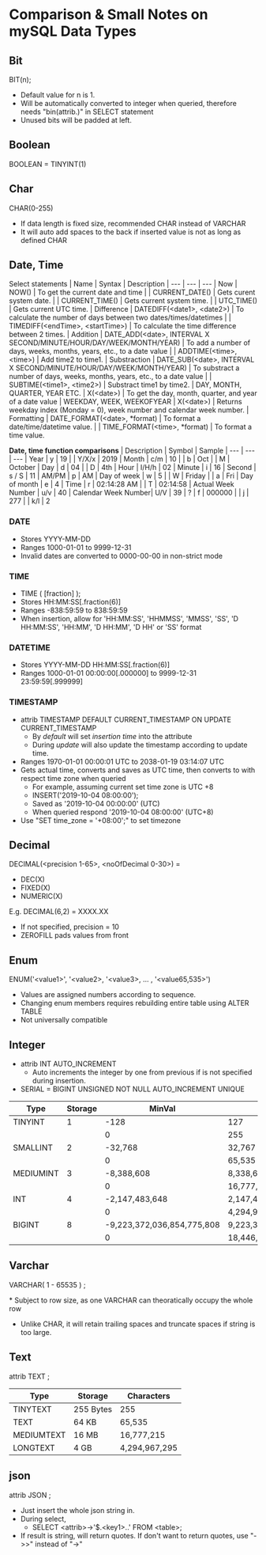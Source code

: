 <H1> Comparison & Small Notes on mySQL Data Types </H1>

## Bit
BIT(n);
- Default value for n is 1.
- Will be automatically converted to integer when queried, therefore needs "bin(attrib.)" in SELECT statement
- Unused bits will be padded at left.

## Boolean
BOOLEAN = TINYINT(1)

## Char
CHAR(0-255)
- If data length is fixed size, recommended CHAR instead of VARCHAR
- It will auto add spaces to the back if inserted value is not as long as defined CHAR

## Date, Time

Select statements
| Name    | Syntax | Description
| --- | --- | ---
| Now | NOW() | To get the current date and time
| | CURRENT_DATE() | Gets curent system date.
| | CURRENT_TIME() | Gets current system time.
| | UTC_TIME() | Gets current UTC time.
| Difference | DATEDIFF(\<date1\>, \<date2\>) | To calculate the number of days between two dates/times/datetimes
|   | TIMEDIFF(\<endTime\>, \<startTime\>) | To calculate the time difference between 2 times.
| Addition | DATE_ADD(\<date\>, INTERVAL X SECOND/MINUTE/HOUR/DAY/WEEK/MONTH/YEAR) | To add a number of days, weeks, months, years, etc., to a date value
| | ADDTIME(\<time\>, \<time\>) | Add time2 to time1.
| Substraction | DATE_SUB(\<date\>, INTERVAL X SECOND/MINUTE/HOUR/DAY/WEEK/MONTH/YEAR) | To substract a number of days, weeks, months, years, etc., to a date value
| | SUBTIME(\<time1\>, \<time2\>) | Substract time1 by time2.
| DAY, MONTH, QUARTER, YEAR ETC. | X(\<date\>) | To get the day, month, quarter, and year of a date value
| WEEKDAY, WEEK, WEEKOFYEAR | X(\<date\>) | Returns weekday index (Monday = 0), week number and calendar week number.
| Formatting | DATE_FORMAT(\<date\>, *format) | To format a date/time/datetime value.
| | TIME_FORMAT(\<time\>, *format) | To format a time value.


__Date, time function comparisons__
| Description | Symbol | Sample
| --- | --- | ---
| Year | y | 19
| | Y/X/x | 2019
| Month | c/m | 10
| | b | Oct
| | M | October
| Day | d | 04
| | D | 4th
| Hour | I/H/h | 02
| Minute | i | 16
| Second | s / S | 11
| AM/PM | p | AM
| Day of week | w | 5
| | W | Friday
| | a | Fri
| Day of month | e | 4
| Time | r | 02:14:28 AM
| | T | 02:14:58
| Actual Week Number | u/v | 40
| Calendar Week Number| U/V | 39
| ? | f | 000000
| | j | 277
| | k/l | 2


### **DATE**
- Stores YYYY-MM-DD
- Ranges 1000-01-01 to 9999-12-31
- Invalid dates are converted to 0000-00-00 in non-strict mode

### **TIME**
- TIME ( [fraction] );
- Stores HH:MM:SS[.fraction(6)]
- Ranges -838:59:59 to 838:59:59
- When insertion, allow for 'HH:MM:SS', 'HHMMSS', 'MMSS', 'SS', 'D HH:MM:SS', 'HH:MM', 'D HH:MM', 'D HH' or 'SS' format

### **DATETIME**
- Stores YYYY-MM-DD HH:MM:SS[.fraction(6)]
- Ranges 1000-01-01 00:00:00[.000000] to 9999-12-31 23:59:59[.999999]

### **TIMESTAMP**
- attrib TIMESTAMP DEFAULT CURRENT_TIMESTAMP ON UPDATE CURRENT_TIMESTAMP
  - By _default_ will set _insertion time_ into the attribute
  - During _update_ will also update the timestamp according to update time.
- Ranges 1970-01-01 00:00:01 UTC to 2038-01-19 03:14:07 UTC
- Gets actual time, converts and saves as UTC time, then converts to with respect time zone when queried
  - For example, assuming current set time zone is UTC +8 
  - INSERT('2019-10-04 08:00:00');
  - Saved as '2019-10-04 00:00:00' (UTC)
  - When queried respond '2019-10-04 08:00:00' (UTC+8)
- Use "SET time_zone = '+08:00';" to set timezone


## Decimal
DECIMAL(\<precision 1-65\>, \<noOfDecimal 0-30>) =
- DEC(X)
- FIXED(X)
- NUMERIC(X)

E.g. DECIMAL(6,2) = XXXX.XX
- If not specified, precision = 10
- ZEROFILL pads values from front

## Enum
ENUM('\<value1\>', '\<value2\>, '\<value3\>, ... , '\<value65,535\>')
- Values are assigned numbers according to sequence.
- Changing enum members requires rebuilding entire table using ALTER TABLE
- Not universally compatible



## Integer
- attrib INT AUTO_INCREMENT 
  - Auto increments the integer by one from previous if is not specified during insertion.
- SERIAL = BIGINT UNSIGNED NOT NULL AUTO_INCREMENT UNIQUE

|Type | Storage | MinVal | MaxVal
|---|---|---|---
| TINYINT | 1 | -128 | 127
| | | 0 | 255
| SMALLINT | 2 | -32,768 | 32,767
| | | 0 | 65,535
| MEDIUMINT | 3 | -8,388,608 | 8,338,607
| | | 0 | 16,777,215
| INT | 4 | -2,147,483,648 | 2,147,483,647
| | | 0 | 4,294,967,295
| BIGINT | 8 | -9,223,372,036,854,775,808 | 9,223,372,036,854,775,807
| | | 0 | 18,446,744,073,709,551,615


## Varchar
VARCHAR( 1 - 65535 ) ; 

\* Subject to row size, as one VARCHAR can theoratically occupy the whole row
- Unlike CHAR, it will retain trailing spaces and truncate spaces if string is too large.

## Text
attrib TEXT ;

| Type | Storage | Characters
|---|---|---
TINYTEXT | 255 Bytes | 255
TEXT | 64 KB | 65,535
MEDIUMTEXT | 16 MB | 16,777,215
LONGTEXT | 4 GB | 4,294,967,295

## json
attrib JSON ;

- Just insert the whole json string in.
- During select,
  - SELECT \<attrib>->'$.\<key1>.<key2>.<keyN>' FROM \<table>;
- If result is string, will return quotes. If don't want to return quotes, use "->>" instead of "->"
